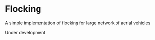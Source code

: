 # FlockingA simple implementation of flocking for large network of aerial vehiclesUnder development 